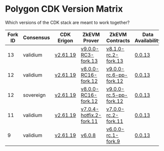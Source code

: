 # Polygon CDK Version Matrix

Which versions of the CDK stack are meant to work together?

Fork ID|Consensus|CDK Erigon|ZkEVM Prover|ZkEVM Contracts|Data Availability|Bridge
---|---|---|---|---|---|---
13|validium|[v2.61.19](https://github.com/0xPolygonHermez/cdk-erigon/releases/tag/v2.61.19)|[v9.0.0-RC3-fork.13](https://github.com/0xPolygonHermez/zkevm-prover/releases/tag/v9.0.0-RC3)|[v8.1.0-rc.2-fork.13](https://github.com/0xPolygonHermez/zkevm-contracts/releases/tag/v8.1.0-rc.2-fork.13)|[0.0.13](https://github.com/0xPolygon/cdk-data-availability/releases/tag/v0.0.13)|[v0.6.0-RC15](https://github.com/0xPolygonHermez/zkevm-bridge-service/releases/tag/v0.6.0-RC15)
12|validium|[v2.61.19](https://github.com/0xPolygonHermez/cdk-erigon/releases/tag/v2.61.19)|[v8.0.0-RC16-fork.12](https://github.com/0xPolygonHermez/zkevm-prover/releases/tag/v8.0.0-RC16)|[v9.0.0-rc.6-pp-fork.12](https://github.com/0xPolygonHermez/zkevm-contracts/releases/tag/v9.0.0-rc.6-pp-fork.12)|[0.0.13](https://github.com/0xPolygon/cdk-data-availability/releases/tag/v0.0.13)|[v0.6.0-RC15](https://github.com/0xPolygonHermez/zkevm-bridge-service/releases/tag/v0.6.0-RC15)
12|sovereign|[v2.61.19](https://github.com/0xPolygonHermez/cdk-erigon/releases/tag/v2.61.19)|[v8.0.0-RC16-fork.12](https://github.com/0xPolygonHermez/zkevm-prover/releases/tag/v8.0.0-RC16)|[v9.0.0-rc.5-pp-fork.12](https://github.com/0xPolygonHermez/zkevm-contracts/releases/tag/v9.0.0-rc.5-pp-fork.12)|[0.0.13](https://github.com/0xPolygon/cdk-data-availability/releases/tag/v0.0.13)|[v0.6.0-RC15](https://github.com/0xPolygonHermez/zkevm-bridge-service/releases/tag/v0.6.0-RC15)
11|validium|[v2.61.19](https://github.com/0xPolygonHermez/cdk-erigon/releases/tag/v2.61.19)|[v7.0.4-hotfix.2-fork.11](https://github.com/0xPolygonHermez/zkevm-prover/releases/tag/v7.0.4-hotfix.2)|[v7.0.0-rc.2-fork.11](https://github.com/0xPolygonHermez/zkevm-contracts/releases/tag/v7.0.0-rc.2-fork.11)|[0.0.13](https://github.com/0xPolygon/cdk-data-availability/releases/tag/v0.0.13)|[v0.6.0-RC15](https://github.com/0xPolygonHermez/zkevm-bridge-service/releases/tag/v0.6.0-RC15)
9|validium|[v2.61.19](https://github.com/0xPolygonHermez/cdk-erigon/releases/tag/v2.61.19)|[v6.0.8](https://github.com/0xPolygonHermez/zkevm-prover/releases/tag/v6.0.8)|[v6.0.0-rc.1-fork.9](https://github.com/0xPolygonHermez/zkevm-contracts/releases/tag/v6.0.0-rc.1-fork.9)|[0.0.13](https://github.com/0xPolygon/cdk-data-availability/releases/tag/v0.0.13)|[v0.6.0-RC15](https://github.com/0xPolygonHermez/zkevm-bridge-service/releases/tag/v0.6.0-RC15)
